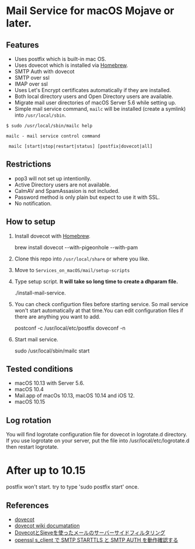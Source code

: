 # Mail Service for macOS Mojave or later.

## Features
- Uses postfix which is built-in mac OS.
- Uses dovecot which is installed via [Homebrew](https://brew.sh).
- SMTP Auth with dovecot
- SMTP over ssl
- IMAP over ssl
- Uses Let's Encrypt certificates automatically if they are installed.
- Both local directory users and Open Directory users are available.
- Migrate mail user directories of macOS Server 5.6 while setting up.
- Simple mail service command, `mailc` will be installed (create a symlink) into `/usr/local/sbin`.

```
$ sudo /usr/local/sbin/mailc help

mailc - mail service control command

 mailc [start|stop|restart|status] [postfix|dovecot|all]
```

## Restrictions
- pop3 will not set up intentionlly.
- Active Directory users are not available.
- CalmAV and SpamAssasion is not included.
- Password method is only plain but expect to use it with SSL.
- No notification.

## How to setup
1. Install dovecot with [Homebrew](https://brew.sh).

    brew install dovecot --with-pigeonhole --with-pam

1. Clone this repo into `/usr/local/share` or where you like.
1. Move to `Services_on_macOS/mail/setup-scripts`
1. Type setup script. **It will take so long time to create a dhparam file.**

    ./install-mail-service.

1. You can check configurtion files before starting service. So mail service won't start automatically at that time.You can edit configuration files if there are anything you want to add.

    postconf -c /usr/local/etc/postfix
    doveconf -n

1. Start mail service.

    sudo /usr/local/sbin/mailc start

## Tested conditions
- macOS 10.13 with Server 5.6.
- macOS 10.4
- Mail.app of macOs 10.13, macOS 10.14 and iOS 12.
- macOS 10.15

## Log rotation
You will find logrotate configuration file for dovecot in logrotate.d directory.
If you use logrotate on your server, put the file into /usr/local/etc/logrotate.d then restart logrotate.

# After up to 10.15
postfix won't start. try to type 'sudo postfix start' once.

## References
- [dovecot](https://www.dovecot.org/index.html)
- [dovecot wiki documatation](https://wiki2.dovecot.org)
- [DovecotとSieveを使ったメールのサーバーサイドフィルタリング](https://www.infiniteloop.co.jp/blog/2015/07/email-filtering-by-sieve/)
- [openssl s_client で SMTP STARTTLS と SMTP AUTH を動作確認する](https://fsck.jp/?p=808)
